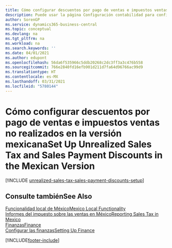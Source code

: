 ```yaml
---
title: Cómo configurar descuentos por pago de ventas e impuestos ventas no realizados [MX]
description: Puede usar la página Configuración contabilidad para configurar el impuesto de las ventas no realizado en la versión mexicana. También puede configurar importes máximos de corrección para limitar los importes de corrección de impuestos que se introducen en concepto de ventas y compras. Esto le permite sobrescribir el impuesto calculado cuando existen diferencias de redondeo entre lo calculado en el pedido de compra y lo calculado en la factura de compra del proveedor.
author: SorenGP
ms.service: dynamics365-business-central
ms.topic: conceptual
ms.devlang: na
ms.tgt_pltfrm: na
ms.workload: na
ms.search.keywords: ''
ms.date: 04/01/2021
ms.author: edupont
ms.openlocfilehash: 56da6f535966c5ddb20268c2dc3ff3a3c476b558
ms.sourcegitcommit: 766e2840fd16efb901d211d7fa64d96766ac99d9
ms.translationtype: HT
ms.contentlocale: es-MX
ms.lasthandoff: 03/31/2021
ms.locfileid: "5780144"
---
```

# <a name="set-up-unrealized-sales-tax-and-sales-payment-discounts-in-the-mexican-version"></a><span data-ttu-id="100a9-105">Cómo configurar descuentos por pago de ventas e impuestos ventas no realizados en la versión mexicana</span><span class="sxs-lookup"><span data-stu-id="100a9-105">Set Up Unrealized Sales Tax and Sales Payment Discounts in the Mexican Version</span></span>

[!INCLUDE [unrealized-sales-tax-sales-payment-discounts-setup](../includes/CAMXUS/unrealized-sales-tax-sales-payment-discounts-setup.md)]

## <a name="see-also"></a><span data-ttu-id="100a9-106">Consulte también</span><span class="sxs-lookup"><span data-stu-id="100a9-106">See Also</span></span>

[<span data-ttu-id="100a9-107">Funcionalidad local de México</span><span class="sxs-lookup"><span data-stu-id="100a9-107">Mexico Local Functionality</span></span>](mexico-local-functionality.md)  
[<span data-ttu-id="100a9-108">Informes del impuesto sobre las ventas en México</span><span class="sxs-lookup"><span data-stu-id="100a9-108">Reporting Sales Tax in Mexico</span></span>](mexico-sales-tax.md)  
[<span data-ttu-id="100a9-109">Finanzas</span><span class="sxs-lookup"><span data-stu-id="100a9-109">Finance</span></span>](../../finance.md)  
[<span data-ttu-id="100a9-110">Configurar las finanzas</span><span class="sxs-lookup"><span data-stu-id="100a9-110">Setting Up Finance</span></span>](../../finance.md)  


[!INCLUDE[footer-include](../../includes/footer-banner.md)]